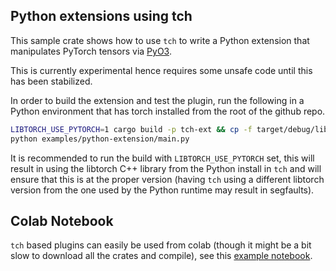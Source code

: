 ## Python extensions using tch

This sample crate shows how to use `tch` to write a Python extension
that manipulates PyTorch tensors via [PyO3](https://github.com/PyO3/pyo3).

This is currently experimental hence requires some unsafe code until this has
been stabilized.

In order to build the extension and test the plugin, run the following in a
Python environment that has torch installed from the root of the github repo.

```bash
LIBTORCH_USE_PYTORCH=1 cargo build -p tch-ext && cp -f target/debug/libtch_ext.so tch_ext.so
python examples/python-extension/main.py
```

It is recommended to run the build with `LIBTORCH_USE_PYTORCH` set, this will
result in using the libtorch C++ library from the Python install in `tch` and
will ensure that this is at the proper version (having `tch` using a different
libtorch version from the one used by the Python runtime may result in segfaults).

## Colab Notebook

`tch` based plugins can easily be used from colab (though it might be a bit slow
to download all the crates and compile), see this [example
notebook](https://colab.research.google.com/drive/1bXVQ2TaKABI4bBG9IL0QFkmvhhf8Tsyl?usp=sharing).

